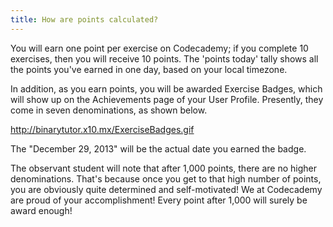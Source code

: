 ```yaml
---
title: How are points calculated?
---
```

You will earn one point per exercise on Codecademy; if you complete 10 exercises, then you will receive 10 points. The 'points today' tally shows all the points you've earned in one day, based on your local timezone.

In addition, as you earn points, you will be awarded Exercise Badges, which will show up on the Achievements page of your User Profile. Presently, they come in seven denominations, as shown below.

http://binarytutor.x10.mx/ExerciseBadges.gif

The "December 29, 2013" will be the actual date you earned the badge.

The observant student will note that after 1,000 points, there are no higher denominations. That's because once you get to that high number of points, you are obviously quite determined and self-motivated! We at Codecademy are proud of your accomplishment! Every point after 1,000 will surely be award enough! 
